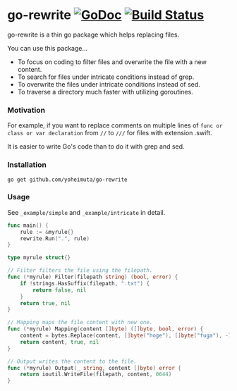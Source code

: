 # go-rewrite [![GoDoc](https://godoc.org/github.com/yoheimuta/go-rewrite/rewrite?status.svg)](https://godoc.org/github.com/yoheimuta/go-rewrite/rewrite) [![Build Status](https://travis-ci.org/yoheimuta/go-rewrite.svg?branch=master)](https://travis-ci.org/yoheimuta/go-rewrite)

go-rewrite is a thin go package which helps replacing files.

You can use this package...

- To focus on coding to filter files and overwrite the file with a new content.
- To search for files under intricate conditions instead of grep.
- To overwrite the files under intricate conditions instead of sed.
- To traverse a directory much faster with utilizing goroutines.

### Motivation

For example, if you want to replace comments on multiple lines of `func or class or var declaration`
from `//` to `///` for files with extension .swift.

It is easier to write Go's code than to do it with grep and sed.

### Installation

```
go get github.com/yoheimuta/go-rewrite
```

### Usage

See `_example/simple` and `_example/intricate` in detail.

```go
func main() {
	rule := &myrule{}
	rewrite.Run(".", rule)
}

type myrule struct{}

// Filter filters the file using the filepath.
func (*myrule) Filter(filepath string) (bool, error) {
	if !strings.HasSuffix(filepath, ".txt") {
		return false, nil
	}
	return true, nil
}

// Mapping maps the file content with new one.
func (*myrule) Mapping(content []byte) ([]byte, bool, error) {
	content = bytes.Replace(content, []byte("hoge"), []byte("fuga"), -1)
	return content, true, nil
}

// Output writes the content to the file.
func (*myrule) Output(_ string, content []byte) error {
	return ioutil.WriteFile(filepath, content, 0644)
}
```
